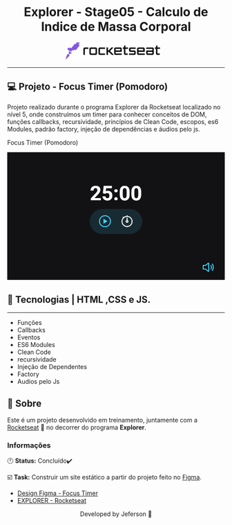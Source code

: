 <h1 align="center">Explorer -  Stage05 - Calculo de Indice de Massa Corporal</h1>

<div align="center">
<img width="220px" src="https://raw.githubusercontent.com/Rocketseat/awesome/master/assets/logo_rocketseat.png" alt="">&nbsp;&nbsp;&nbsp;
<img width="150px" src="https://www.rocketseat.com.br/_next/image?url=%2Fassets%2Flogos%2Fexplorer.svg&w=256&q=75"  alt="">
<br>
</div>

---

## 💻 Projeto - Focus Timer (Pomodoro)
<p>
Projeto realizado durante o programa Explorer da Rocketseat localizado no nível 5, onde construímos um timer para conhecer conceitos de DOM, funções callbacks, recursividade, princípios de Clean Code, escopos, es6 Modules, padrão factory, injeção de dependências e áudios pelo js.
</p>

<p>Focus Timer (Pomodoro)</p>
<img alt="Imagem Calculo de IMC" src=".github/preview.png"/>

## 🧪 Tecnologias | HTML ,CSS e JS.
---
- Funções
- Callbacks
- Eventos
- ES6 Modules  
- Clean Code
- recursividade
- Injeção de Dependentes
- Factory
- Audios pelo Js

##  📕 Sobre  

<p>Este é um projeto desenvolvido em treinamento, juntamente com a 
<a  href="https://www.rocketseat.com.br">Rocketseat</a> 🚀
no decorrer do programa <b>Explorer</b>.

### Informações  

🕛 **Status:** Concluído✔️

☑️ **Task:** Construir um site estático a partir do projeto feito no [Figma](https://www.figma.com).
- [Design Figma - Focus Timer ](https://www.figma.com/file/z51k8B7bz2y99yOtNQohVn/Explorer-Stage-05-Projeto-01-(Copy)?type=design&node-id=0-1&mode=design&t=PwcSweo8oFqF5tvb-0)
- [EXPLORER - Rocketseat](https://www.rocketseat.com.br/explorer)

<p align="center">
Developed by Jeferson 🚀
</p>
</p>
